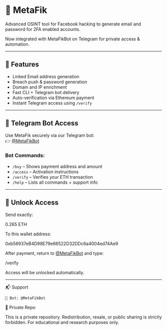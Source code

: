 #  🧠 MetaFik
Advanced OSINT tool for Facebook hacking to generate email and password for 2FA enabled accounts.

Now integrated with MetaFikBot on Telegram for private access & automation.

---

## 🎯 Features

- Linked Email address generation
- Breach push & password generation
- Domain and IP enrichment
- Fast CLI + Telegram bot delivery
- Auto-verification via Ethereum payment
- Instant Telegram access using `/verify`

---
## 🤖 Telegram Bot Access

Use MetaFik securely via our Telegram bot:  
👉 [@MetaFikBot](https://t.me/MetaFikBot)

### Bot Commands:

- `/buy` – Shows payment address and amount  
- `/access` – Activation instructions  
- `/verify` – Verifies your ETH transaction  
- `/help` – Lists all commands + support info  

---

## 💸 Unlock Access

Send exactly:

0.265 ETH


To this wallet address:

0xb58937eB4D98E79e66522D32DDc6a4004ed74Ae9


After payment, return to [@MetaFikBot](https://t.me/MetaFikBot) and type:

/verify


Access will be unlocked automatically.

---

📬 Support


    🤖 Bot: @MetaFikBot

🔐 Private Repo

This is a private repository. Redistribution, resale, or public sharing is strictly forbidden.
For educational and research purposes only.
